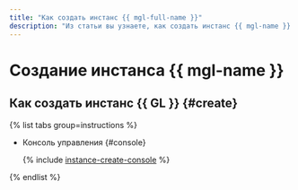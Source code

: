 ```yaml
---
title: "Как создать инстанс {{ mgl-full-name }}"
description: "Из статьи вы узнаете, как создать инстанс {{ mgl-name }}."
---
```


# Создание инстанса {{ mgl-name }}

## Как создать инстанс {{ GL }} {#create}

{% list tabs group=instructions %}

- Консоль управления {#console}

  {% include [instance-create-console](../../../_includes/managed-gitlab/instance-create-console.md) %}

{% endlist %}